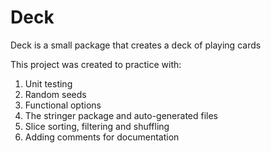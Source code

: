 # Deck

Deck is a small package that creates a deck of playing cards

This project was created to practice with:

1. Unit testing
2. Random seeds
3. Functional options
4. The stringer package and auto-generated files
5. Slice sorting, filtering and shuffling
6. Adding comments for documentation
